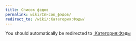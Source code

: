 ```yaml
---
title: Список фэдов
permalink: wiki/Список_фэдов/
redirect_to: /wiki/:Категория:Фэды/
---
```


You should automatically be redirected to [:Категория:Фэды](/wiki/:Категория:Фэды/)

